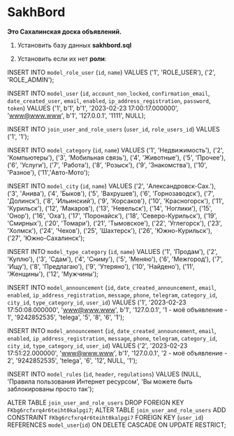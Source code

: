 # SakhBord

**Это Сахалинская доска объявлений.**

1. Установить базу данных **sakhbord.sql**


2. Установить если их нет **роли**:


INSERT INTO `model_role_user` (`id`, `name`) VALUES ('1', 'ROLE_USER'), ('2', 'ROLE_ADMIN');


INSERT INTO `model_user` (`id`, `account_non_locked`, `confirmation_email`, `date_created_user`, `email`, `enabled`, `ip_address_registration`, `password`, `token`) VALUES ('1', b'1', b'1', '2023-02-23 17:00:17.000000', 'www@www.www', b'1', '127.0.0.1', '1111', NULL);


INSERT INTO `join_user_and_role_users` (`user_id`, `role_users_id`) VALUES ('1', '1');


INSERT INTO `model_category` (`id`, `name`) VALUES ('1', 'Недвижимость'), ('2', 'Компьютеры'), ('3', 'Мобильная связь'), ('4', 'Животные'), ('5', 'Прочее'), ('6', 'Услуги'), ('7', 'Работа'), ('8', 'Розыск'), ('9', 'Знакомства'), ('10', 'Разное'), ('11','Авто-Мото');


INSERT INTO `model_city` (`id`, `name`) VALUES ('2', 'Александровск-Сах.'), ('3', 'Анива'), ('4', 'Быков'), ('5', 'Вахрушев'), ('6', 'Горнозаводск'), ('7', 'Долинск'), ('8', 'Ильинский'), ('9', 'Корсаков'), ('10', 'Красногорск'), ('11', 'Курильск'), ('12', 'Макаров'), ('13', 'Невельск'), ('14', 'Ноглики'), ('15', 'Онор'), ('16', 'Оха'), ('17', 'Поронайск'), ('18', 'Северо-Курильск'), ('19', 'Смирных'), ('20', 'Томари'), ('21', 'Тымовское'), ('22', 'Углегорск'), ('23', 'Холмск'), ('24', 'Чехов'), ('25', 'Шахтерск'), ('26', 'Южно-Курильск'), ('27', 'Южно-Сахалинск');


INSERT INTO `model_type_category` (`id`, `name`) VALUES ('1', 'Продам'), ('2', 'Куплю'), ('3', 'Сдам'), ('4', 'Сниму'), ('5', 'Меняю'), ('6', 'Межгород'), ('7', 'Ищу'), ('8', 'Предлагаю'), ('9', 'Утеряно'), ('10', 'Найдено'), ('11', 'Женщины'), ('12', 'Мужчины');


INSERT INTO `model_announcement` (`id`, `date_created_announcement`, `email`, `enabled`, `ip_address_registration`, `message`, `phone`, `telegram`, `category_id`, `city_id`, `type_category_id`, `user_id`) VALUES ('1', '2023-02-23 17:50:08.000000', 'www@www.www', b'1', '127.0.0.1', '1 - моё объявление - 1', '9242852535', 'telega', '5', '8', '6', '1');


INSERT INTO `model_announcement` (`id`, `date_created_announcement`, `email`, `enabled`, `ip_address_registration`, `message`, `phone`, `telegram`, `category_id`, `city_id`, `type_category_id`, `user_id`) VALUES ('2', '2023-02-23 17:51:22.000000', 'www@www.www', b'1', '127.0.0.1', '2 - моё объявление - 2', '9242852535', 'telega', '6', '12', NULL, '1');

INSERT INTO `model_rules` (`id`, `header`, `regulations`) VALUES (NULL, 'Правила пользования Интернет ресурсом', 'Вы можете быть заблокированы просто так');

ALTER TABLE `join_user_and_role_users` DROP FOREIGN KEY `FKbg6rcfxrq4r6teiht0kalpgi7`; ALTER TABLE `join_user_and_role_users` ADD CONSTRAINT `FKbg6rcfxrq4r6teiht0kalpgi7` FOREIGN KEY (`user_id`) REFERENCES `model_user`(`id`) ON DELETE CASCADE ON UPDATE RESTRICT;


